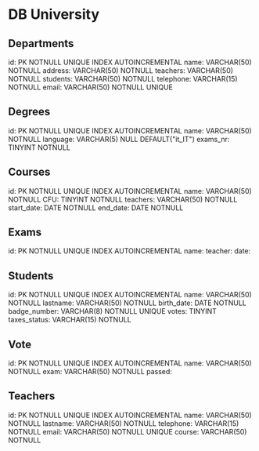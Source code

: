 <!-- Modellizzare la struttura di una tabella per memorizzare tutti i dati riguardanti una università:
- sono presenti diversi Dipartimenti (es.: Lettere e Filosofia, Matematica, Ingegneria ecc.);
- ogni Dipartimento offre più Corsi di Laurea (es.: Civiltà e Letterature Classiche, Informatica, Ingegneria Elettronica ecc..)
- ogni Corso di Laurea prevede diversi Corsi (es.: Letteratura Latina, Sistemi Operativi 1, Analisi Matematica 2 ecc.);
- ogni Corso può essere tenuto da diversi Insegnanti;
- ogni Corso prevede più appelli d'Esame;
- ogni Studente è iscritto ad un solo Corso di Laurea;
- ogni Studente può iscriversi a più appelli di Esame;
- per ogni appello d'Esame a cui lo Studente ha partecipato, è necessario memorizzare il voto ottenuto, anche se non sufficiente Pensiamo a quali entità (tabelle) creare per il nostro database e cerchiamo poi di stabilirne le relazioni. -->

# DB University


## Departments

id:          PK NOTNULL UNIQUE INDEX AUTOINCREMENTAL
name:        VARCHAR(50) NOTNULL
address:     VARCHAR(50) NOTNULL
teachers:    VARCHAR(50) NOTNULL
students:    VARCHAR(50) NOTNULL
telephone:   VARCHAR(15) NOTNULL
email:       VARCHAR(50) NOTNULL UNIQUE

## Degrees

id:         PK NOTNULL UNIQUE INDEX AUTOINCREMENTAL
name:       VARCHAR(50) NOTNULL
language:   VARCHAR(5)  NULL DEFAULT("it_IT")
exams_nr:   TINYINT NOTNULL

## Courses

id:         PK NOTNULL UNIQUE INDEX AUTOINCREMENTAL
name:       VARCHAR(50) NOTNULL
CFU:        TINYINT NOTNULL
teachers:   VARCHAR(50) NOTNULL
start_date: DATE NOTNULL
end_date:   DATE NOTNULL

## Exams

id:         PK NOTNULL UNIQUE INDEX AUTOINCREMENTAL
name:
teacher:
date:

## Students

id:         PK NOTNULL UNIQUE INDEX AUTOINCREMENTAL
name:       VARCHAR(50) NOTNULL
lastname:   VARCHAR(50) NOTNULL
birth_date: DATE NOTNULL
badge_number: VARCHAR(8) NOTNULL UNIQUE
votes:        TINYINT
taxes_status: VARCHAR(15) NOTNULL

## Vote

id:         PK NOTNULL UNIQUE INDEX AUTOINCREMENTAL
name:       VARCHAR(50) NOTNULL
exam:       VARCHAR(50) NOTNULL
passed:     

## Teachers

id:         PK NOTNULL UNIQUE INDEX AUTOINCREMENTAL
name:       VARCHAR(50) NOTNULL
lastname:   VARCHAR(50) NOTNULL
telephone:  VARCHAR(15) NOTNULL
email:      VARCHAR(50) NOTNULL UNIQUE
course:     VARCHAR(50) NOTNULL


